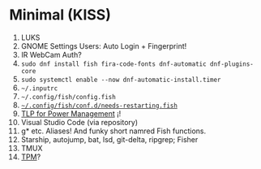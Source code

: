 # Minimal (KISS)

1. LUKS
2. GNOME Settings Users: Auto Login + Fingerprint!
3. IR WebCam Auth?
4. `sudo dnf install fish fira-code-fonts dnf-automatic dnf-plugins-core`
5. `sudo systemctl enable --now dnf-automatic-install.timer`
6. `~/.inputrc`
7. `~/.config/fish/config.fish`
8. [`~/.config/fish/conf.d/needs-restarting.fish`](https://github.com/vorburger/vorburger-dotfiles-bin-etc/blob/main/dotfiles/fish/conf.d/needs-restarting.fish)
9. [TLP for Power Management](https://linrunner.de/tlp/index.html) ¡!
10. Visual Studio Code (via repository)
11. g* etc. Aliases! And funky short namred Fish functions.
12. Starship, autojump, bat, lsd, git-delta, ripgrep; Fisher
13. TMUX
14. [TPM](https://wiki.archlinux.org/title/Trusted_Platform_Module#Securing_SSH_keys)?
